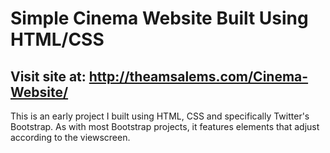 # Simple Cinema Website Built Using HTML/CSS
## Visit site at: http://theamsalems.com/Cinema-Website/
This is an early project I built using HTML, CSS and specifically Twitter's Bootstrap. As with most Bootstrap projects, it features elements that adjust according to the viewscreen.
